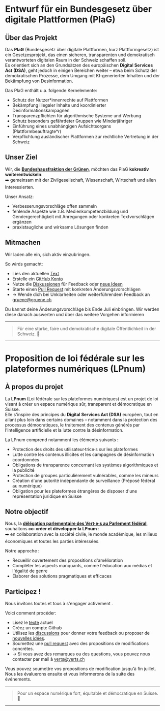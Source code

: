 # Entwurf für ein Bundesgesetz über digitale Plattformen (PlaG)

## Über das Projekt

Das **PlaG** (Bundesgesetz über digitale Plattformen, kurz Plattformgesetz) ist ein Gesetzesprojekt, das einen sicheren, transparenten und demokratisch verantworteten digitalen Raum in der Schweiz schaffen soll.  
Es orientiert sich an den Grundsätzen des europäischen **Digital Services Act (DSA)**, geht jedoch in einigen Bereichen weiter – etwa beim Schutz der demokratischen Prozesse, dem Umgang mit KI-generierten Inhalten und der Bekämpfung von Desinformation.

Das PlaG enthält u.a. folgende Kernelemente:
- Schutz der Nutzer*innenrechte auf Plattformen
- Bekämpfung illegaler Inhalte und koordinierter Desinformationskampagnen
- Transparenzpflichten für algorithmische Systeme und Werbung
- Schutz besonders gefährdeter Gruppen wie Minderjähriger
- Einführung eines unabhängigen Aufsichtsorgans (Plattformbeauftragte*r)
- Verpflichtung ausländischer Plattformen zur rechtliche Vertretung in der Schweiz

## Unser Ziel

Wir, die **[Bundeshausfraktion der Grünen](https://gruene.ch/gruene-im-bundeshaus)**, möchten das PlaG **kokreativ weiterentwickeln**:  
➡️ gemeinsam mit der Zivilgesellschaft, Wissenschaft, Wirtschaft und allen Interessierten.  

Unser Ansatz:
- Verbesserungsvorschläge offen sammeln
- fehlende Aspekte wie z.B. Medienkompetenzbildung und Gendergerechtigkeit mit Anregungen oder konkreten Textvorschlägen ergänzen
- praxistaugliche und wirksame Lösungen finden

## Mitmachen

Wir laden alle ein, sich aktiv einzubringen.

So wirds gemacht:

- Lies den aktuellen [Text](/lpnum_de.md)
- Erstelle ein [GitHub Konto](https://github.com/signup)
- Nutze die [Diskussionen](https://github.com/grueneschweiz/LPnum/discussions) für Feedback oder [neue Ideen](https://github.com/grueneschweiz/LPnum/discussions/new/choose)
- Starte einen [Pull Request](https://docs.github.com/de/pull-requests/collaborating-with-pull-requests/proposing-changes-to-your-work-with-pull-requests/about-pull-requests) mit konkreten Änderungsvorschlägen
- &rarr; Wende dich bei Unklarheiten oder weiterführendem Feedback an gruene@gruene.ch

Du kannst deine Änderungsvorschläge bis Ende Juli einbringen. Wir werden diese danach auswerten und über das weitere Vorgehen informieren

---

> Für eine starke, faire und demokratische digitale Öffentlichkeit in der Schweiz. 🌿

***
# Proposition de loi fédérale sur les plateformes numériques (LPnum)

## À propos du projet

La **LPnum** (Loi fédérale sur les plateformes numériques) est un projet de loi visant à créer un espace numérique sûr, transparent et démocratique en Suisse.  
Elle s'inspire des principes du **Digital Services Act (DSA)** européen, tout en allant plus loin dans certains domaines – notamment dans la protection des processus démocratiques, le traitement des contenus générés par l'intelligence artificielle et la lutte contre la désinformation.

La LPnum comprend notamment les éléments suivants :
- Protection des droits des utilisateur·trice·s sur les plateformes
- Lutte contre les contenus illicites et les campagnes de désinformation coordonnées
- Obligations de transparence concernant les systèmes algorithmiques et la publicité
- Protection de groupes particulièrement vulnérables, comme les mineurs
- Création d'une autorité indépendante de surveillance (Préposé fédéral au numérique)
- Obligation pour les plateformes étrangères de disposer d'une représentation juridique en Suisse

## Notre objectif

Nous, la **[délégation parlementaire des Vert·e·s au Parlement fédéral](https://verts.ch/les-verts-au-palais-federal)**, souhaitons **co-créer et développer la LPnum** :  
➡️ en collaboration avec la société civile, le monde académique, les milieux économiques et toutes les parties intéressées.

Notre approche :
- Recueillir ouvertement des propositions d'amélioration
- Compléter les aspects manquants, comme l'éducation aux médias et l'égalité de genre
- Élaborer des solutions pragmatiques et efficaces

## Participez !

Nous invitons toutes et tous à s'engager activement .

Voici comment procéder:
- Lisez le [texte](/lpnum_fr.md) actuel
- Créez un compte Github
- Utilisez les [discussions](https://github.com/grueneschweiz/LPnum/discussions) pour donner votre feedback ou proposer de [nouvelles idées](https://github.com/grueneschweiz/LPnum/discussions/new/choose).
- Soumettez une [pull request](https://docs.github.com/fr/pull-requests/collaborating-with-pull-requests/proposing-changes-to-your-work-with-pull-requests/about-pull-requests) avec des propositions de modifications concrètes.
- &rarr; Si vous avez des remarques ou des questions, vous pouvez nous contacter par mail à verts@verts.ch

Vous pouvez soumettre vos propositions de modification jusqu'à fin juillet. Nous les évaluerons ensuite et vous informerons de la suite des événements.

---

> Pour un espace numérique fort, équitable et démocratique en Suisse. 🌿
---
